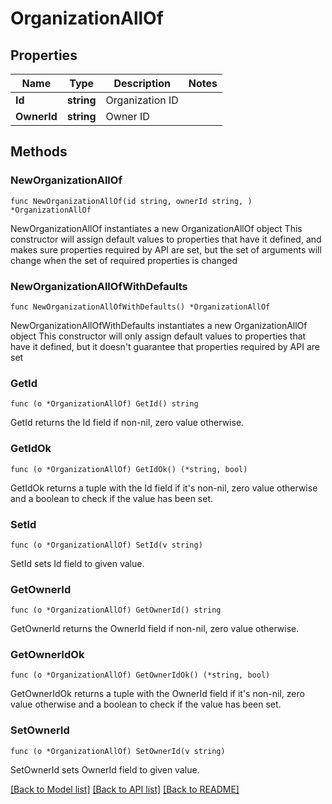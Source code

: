 # OrganizationAllOf

## Properties

Name | Type | Description | Notes
------------ | ------------- | ------------- | -------------
**Id** | **string** | Organization ID | 
**OwnerId** | **string** | Owner ID | 

## Methods

### NewOrganizationAllOf

`func NewOrganizationAllOf(id string, ownerId string, ) *OrganizationAllOf`

NewOrganizationAllOf instantiates a new OrganizationAllOf object
This constructor will assign default values to properties that have it defined,
and makes sure properties required by API are set, but the set of arguments
will change when the set of required properties is changed

### NewOrganizationAllOfWithDefaults

`func NewOrganizationAllOfWithDefaults() *OrganizationAllOf`

NewOrganizationAllOfWithDefaults instantiates a new OrganizationAllOf object
This constructor will only assign default values to properties that have it defined,
but it doesn't guarantee that properties required by API are set

### GetId

`func (o *OrganizationAllOf) GetId() string`

GetId returns the Id field if non-nil, zero value otherwise.

### GetIdOk

`func (o *OrganizationAllOf) GetIdOk() (*string, bool)`

GetIdOk returns a tuple with the Id field if it's non-nil, zero value otherwise
and a boolean to check if the value has been set.

### SetId

`func (o *OrganizationAllOf) SetId(v string)`

SetId sets Id field to given value.


### GetOwnerId

`func (o *OrganizationAllOf) GetOwnerId() string`

GetOwnerId returns the OwnerId field if non-nil, zero value otherwise.

### GetOwnerIdOk

`func (o *OrganizationAllOf) GetOwnerIdOk() (*string, bool)`

GetOwnerIdOk returns a tuple with the OwnerId field if it's non-nil, zero value otherwise
and a boolean to check if the value has been set.

### SetOwnerId

`func (o *OrganizationAllOf) SetOwnerId(v string)`

SetOwnerId sets OwnerId field to given value.



[[Back to Model list]](../README.md#documentation-for-models) [[Back to API list]](../README.md#documentation-for-api-endpoints) [[Back to README]](../README.md)


